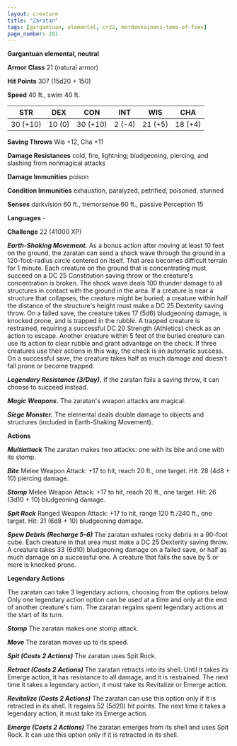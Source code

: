 ```yaml
---
layout: creature
title: "Zaratan"
tags: [gargantuan, elemental, cr22, mordenkainens-tome-of-foes]
page_number: 201
---
```


**Gargantuan elemental, neutral**

**Armor Class** 21 (natural armor)

**Hit Points** 307  (15d20 + 150)

**Speed** 40 ft., swim 40 ft.

|   STR   |   DEX   |   CON   |   INT   |   WIS   |   CHA   |
|:-------:|:-------:|:-------:|:-------:|:-------:|:-------:|
| 30 (+10) | 10 (0) | 30 (+10) | 2 (-4) | 21 (+5) | 18 (+4) |

**Saving Throws** Wis +12, Cha +11

**Damage Resistances** cold, fire, lightning; bludgeoning, piercing, and slashing from nonmagical attacks

**Damage Immunities** poison

**Condition Immunities** exhaustion, paralyzed, petrified, poisoned, stunned

**Senses** darkvision 60 ft., tremorsense 60 ft., passive Perception 15

**Languages** -

**Challenge** 22 (41000 XP)

***Earth-Shaking Movement.*** As a bonus action after moving at least 10 feet on the ground, the zaratan can send a shock wave through the ground in a 120-foot-radius circle centered on itself. That area becomes difficult terrain for 1 minute. Each creature on the ground that is concentrating must succeed on a DC 25 Constitution saving throw or the creature's concentration is broken.
The shock wave deals 100 thunder damage to all structures in contact with the ground in the area. If a creature is near a structure that collapses, the creature might be buried; a creature within half the distance of the structure's height must make a DC 25 Dexterity saving throw. On a failed save, the creature takes 17 (5d6) bludgeoning damage, is knocked prone, and is trapped in the rubble. A trapped creature is restrained, requiring a successful DC 20 Strength (Athletics) check as an action to escape. Another creature within 5 feet of the buried creature can use its action to clear rubble and grant advantage on the check. If three creatures use their actions in this way, the check is an automatic success. On a successful save, the creature takes half as much damage and doesn't fall prone or become trapped.

***Legendary Resistance (3/Day).*** If the zaratan fails a saving throw, it can choose to succeed instead.

***Magic Weapons.*** The zaratan's weapon attacks are magical.

***Siege Monster.*** The elemental deals double damage to objects and structures (included in Earth-Shaking Movement).

**Actions**

***Multiattack*** The zaratan makes two attacks: one with its bite and one with its stomp.

***Bite*** Melee Weapon Attack: +17 to hit, reach 20 ft., one target. Hit: 28 (4d8 + 10) piercing damage.

***Stomp*** Melee Weapon Attack: +17 to hit, reach 20 ft., one target. Hit: 26 (3d10 + 10) bludgeoning damage.

***Spit Rock*** Ranged Weapon Attack: +17 to hit, range 120 ft./240 ft., one target. Hit: 31 (6d8 + 10) bludgeoning damage.

***Spew Debris (Recharge 5-6)*** The zaratan exhales rocky debris in a 90-foot cube. Each creature in that area must make a DC 25 Dexterity saving throw. A creature takes 33 (6d10) bludgeoning damage on a failed save, or half as much damage on a successful one. A creature that fails the save by 5 or more is knocked prone.

**Legendary Actions**

The zaratan can take 3 legendary actions, choosing from the options below. Only one legendary action option can be used at a time and only at the end of another creature's turn. The zaratan regains spent legendary actions at the start of its turn.

***Stomp*** The zaratan makes one stomp attack.

***Move*** The zaratan moves up to its speed.

***Spit (Costs 2 Actions)*** The zaratan uses Spit Rock.

***Retract (Costs 2 Actions)*** The zaratan retracts into its shell. Until it takes its Emerge action, it has resistance to all damage, and it is restrained. The next time it takes a legendary action, it must take its Revitalize or Emerge action.

***Revitalize (Costs 2 Actions)*** The zaratan can use this option only if it is retracted in its shell. It regains 52 (5d20) hit points. The next time it takes a legendary action, it must take its Emerge action.

***Emerge (Costs 2 Actions)*** The zaratan emerges from its shell and uses Spit Rock. It can use this option only if it is retracted in its shell.